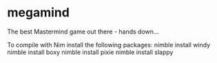 # megamind
The best Mastermind game out there - hands down...

To compile with Nim install the following packages:
nimble install windy
nimble install boxy
nimble install pixie
nimble install slappy
